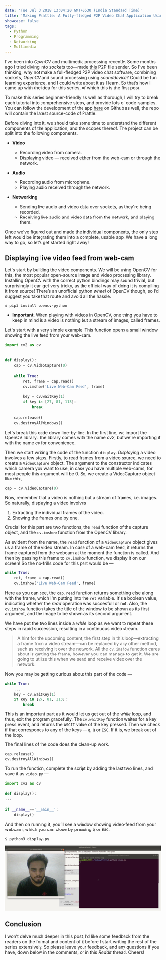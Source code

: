 ```yaml
---
date: 'Tue Jul 3 2018 13:04:20 GMT+0530 (India Standard Time)'
title: 'Making Prattle: A Fully-fledged P2P Video Chat Application Using Python'
showcase: false
tags:
  - Python
  - Programming
  - Networking
  - Multimedia
---
```



I've been into _OpenCV_ and multimedia processing recently. Some months ago I tried diving into _sockets_ too—made [this](https://github.com/SkullTech/PearSend) P2P file sender. So I've been thinking, why not make a full-fledged P2P video chat software, combining sockets, _OpenCV_ and sound processing using _sounddevice_? Could be fun learning experience, and I could write about it as I learn. So that’s how I came up with the idea for this series, of which this is the first post.

To make this series beginner-friendly as well as thorough, I will try to break each tutorial into comprehensive steps, and provide lots of code-samples. You can follow the development of the app [here](https://github.com/SkullTech/Prattle) on Github as well, the repo will contain the latest source-code of Prattle. 

Before diving into it, we should take some time to understand the different components of the application, and the scopes thereof. The project can be split into the following components.

- __Video__
    - Recording video from camera.
    - Displaying video — received either from the web-cam or through the network.

- __Audio__
    - Recording audio from microphone.
    - Playing audio received through the network.

- __Networking__
    - Sending live audio and video data over sockets, as they're being recorded.
    - Receiving live audio and video data from the network, and playing them.

Once we’ve figured out and made the individual components, the only step left would be integrating them into a complete, usable app. We have a long way to go, so let’s get started right away!

## Displaying live video feed from web-cam

Let's start by building the video components.  We will be using OpenCV for this, the most popular open-source image and video processing library. Installing OpenCV with the correct python bindings may sound trivial, but surprisingly it can get very tricky, as the official way of doing it is compiling it from source! There’s an unofficial python _wheel_ of OpenCV though, so I’d suggest you take that route and avoid all the hassle. 

```console
$ pip3 install opencv-python
```
- __Important__. When playing with videos in OpenCV, one thing you have to keep in mind is a video is nothing but a stream of images, called frames.

Let's start with a very simple example. This function opens a small window showing the live feed from your web-cam.
```python
import cv2 as cv


def display():
    cap = cv.VideoCapture(0)

    while True:
        ret, frame = cap.read()
        cv.imshow('Live Web-Cam Feed', frame)

        key = cv.waitKey(1)
        if key in [27, 81, 113]:
            break

    cap.release()
    cv.destroyAllWindows()
```

Let's break this code down line-by-line. In the first line, we import the OpenCV library. The library comes with the name _cv2_, but we're importing it with the name _cv_ for convenience.

Then we start writing the code of the function `display`. _Displaying_ a video involves a few steps. Firstly, to read frames from a video source, we need to create a `VideoCapture` object. The argument to the constructor indicates which camera you want to use, in case you have multiple web-cams, for most people this argument will be 0. So, we create a VideoCapture object like this,
```python
cap = cv.VideoCapture(0)
```

Now, remember that a video is nothing but a stream of frames, i.e. images. So naturally, displaying a video involves

1. Extracting the individual frames of the video.
2. Showing the frames one by one. 

Crucial for this part are two functions, the `read` function of the capture object, and the `cv.imshow` function from the OpenCV library.

As evident from the name, the `read` function of a `VideoCapture` object gives us a frame of the video stream. In case of a web-cam feed, it returns the frame captured from the webcam at the moment the function is called. And then by passing this frame to `cv.imshow` function, we display it on our screen! So the no-frills code for this part would be —
```python
while True:
    ret, frame = cap.read()
    cv.imshow('Live Web-Cam Feed', frame)
```

Here as you can see, the `cap.read` function returns something else along with the frame, which I'm putting into the `ret` variable. It's a boolean value, indicating whether the _read_ operation was succesfull or not. Also, the `cv.imshow` function takes the title of the window to be shown as its first argument, and the image to be shown as its second argument.

We have put the two lines inside a _while_ loop as we want to repeat these steps in rapid succession, resulting in a continuous video stream. 

> A hint for the upcoming content, the first step in this loop—extracting a frame from a video stream—can be replaced by any other method, such as receiving it over the network. All the `cv.imshow` function cares about is getting the frame, however you can manage to get it. We are going to utilize this when we send and receive video over the network.

Now you may be getting curious about this part of the code —
```python
while True:
    ...
    key = cv.waitKey(1)
    if key in [27, 81, 113]:
        break
```

This is an important part as it would let us get out of the _while_ loop, and thus, exit the program gracefully. The `cv.waitKey` function waites for a key press event, and returns the `ASCII` value of the key pressed. Then we check if that corresponds to any of the keys — `q`, `Q` or `ESC`. If it is, we break out of the loop.

The final lines of the code does the clean-up work.
```python3
cap.release()
cv.destroyAllWindows()
```

To run the function, complete the script by adding the last two lines, and save it as `video.py` —

```python
import cv2 as cv

def display():
...

if __name__=='__main__':
	display()
```

And then on running it, you’ll see a window showing video-feed from your webcam, which you can close by pressing `Q` or `ESC`.

```console
$ python3 display.py
```

![Live web-cam feed using OpenCV](/images/posts/making-prattle-Screenshot-from-2018-07-03-18-12-30.png)

## Conclusion

I won’t delve much deeper in this post, I’d like some feedback from the readers on the format and content of it before I start writing the rest of the series extensively. So please leave your feedback, and any questions if you have, down below in the comments, or in this _Reddit_ thread. Cheers!
